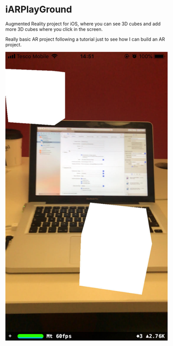 # iARPlayGround
Augmented Reality project for iOS, where you can see 3D cubes and add more 3D cubes where you click in the screen.

Really basic AR project following a tutorial just to see how I can build an AR project. 

![Real Example](https://github.com/AlexD10S/iARPlayGround/blob/master/imageForReadme.jpg "Real Example")
